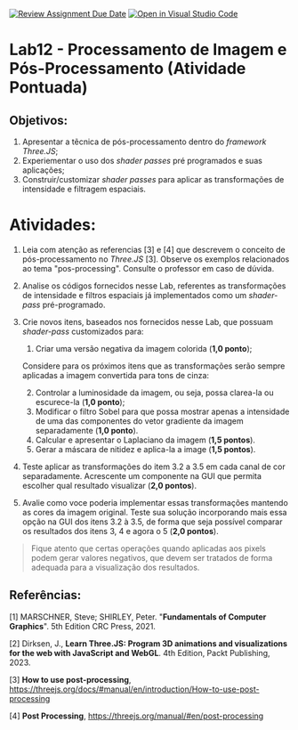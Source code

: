 [![Review Assignment Due Date](https://classroom.github.com/assets/deadline-readme-button-22041afd0340ce965d47ae6ef1cefeee28c7c493a6346c4f15d667ab976d596c.svg)](https://classroom.github.com/a/6yr8g5gX)
[![Open in Visual Studio Code](https://classroom.github.com/assets/open-in-vscode-2e0aaae1b6195c2367325f4f02e2d04e9abb55f0b24a779b69b11b9e10269abc.svg)](https://classroom.github.com/online_ide?assignment_repo_id=15516742&assignment_repo_type=AssignmentRepo)
# Lab12 - Processamento de Imagem e Pós-Processamento (Atividade Pontuada)

## Objetivos:

1. Apresentar a tẽcnica de pós-processamento dentro do *framework Three.JS*;
2. Experiementar o uso dos *shader passes* pré programados e suas aplicações;
3. Construir/customizar *shader passes* para aplicar as transformações de intensidade e filtragem espaciais. 

# Atividades:

1. Leia com atenção as referencias [3] e [4] que descrevem o conceito de pós-processamento no *Three.JS* [3]. Observe os exemplos relacionados ao tema "pos-processing". Consulte o professor em caso de dúvida.

2. Analise os códigos fornecidos nesse Lab, referentes as transformações de intensidade e filtros espaciais já implementados como um *shader-pass* pré-programado.

3. Crie novos itens, baseados nos fornecidos nesse Lab, que possuam *shader-pass* customizados para:

    1. Criar uma versão negativa da imagem colorida (**1,0 ponto**);

    Considere para os próximos itens que as transformações serão sempre aplicadas a imagem convertida para tons de cinza:

    2. Controlar a luminosidade da imagem, ou seja, possa clarea-la ou escurece-la (**1,0 ponto**);
    3. Modificar o filtro Sobel para que possa mostrar apenas a intensidade de uma das componentes do vetor gradiente da imagem separadamente (**1,0 ponto**). 
    4. Calcular e apresentar o Laplaciano da imagem (**1,5 pontos**).
    5. Gerar a máscara de nitidez e aplica-la a image (**1,5 pontos**).

4. Teste aplicar as transformações do item 3.2 a 3.5 em cada canal de cor separadamente. Acrescente um componente na GUI que permita escolher qual resultado visualizar  (**2,0 pontos**).
5. Avalie como voce poderia implementar essas transformações mantendo as cores da imagem original. Teste sua solução incorporando mais essa opção na GUI dos itens 3.2 à 3.5, de forma que seja possível comparar os resultados dos itens 3, 4 e agora o 5 (**2,0 pontos**). 

> Fique atento que certas operações quando aplicadas aos pixels podem gerar valores negativos, que devem ser tratados de forma adequada para a visualização dos resultados. 

## Referências:

[1] MARSCHNER, Steve; SHIRLEY, Peter. "**Fundamentals of Computer Graphics**". 5th Edition CRC Press, 2021.

[2] Dirksen, J., **Learn Three.JS: Program 3D animations and visualizations for the web with JavaScript and WebGL**. 4th Edition, Packt Publishing, 2023.

[3]  **How to use post-processing**, https://threejs.org/docs/#manual/en/introduction/How-to-use-post-processing 

[4] **Post Processing**, https://threejs.org/manual/#en/post-processing
